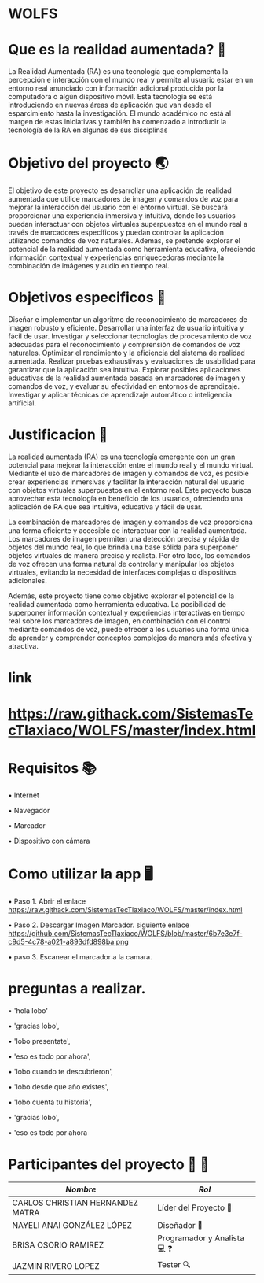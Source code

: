 # WOLFS

# Que es la realidad aumentada?   :wolf:
La Realidad Aumentada (RA) es una tecnología que complementa la percepción e interacción con el mundo real y permite al usuario estar en un entorno real anunciado con información adicional producida por la computadora o algún dispositivo móvil. Esta tecnología se está introduciendo en nuevas áreas de aplicación que van desde el esparcimiento hasta la investigación. El mundo académico no está al margen de estas iniciativas y también ha comenzado a introducir la tecnología de la RA en algunas de sus disciplinas
# Objetivo del proyecto  🌏
El objetivo de este proyecto es desarrollar una aplicación de realidad aumentada que utilice marcadores de imagen y comandos de voz para mejorar la interacción del usuario con el entorno virtual. Se buscará proporcionar una experiencia inmersiva y intuitiva, donde los usuarios puedan interactuar con objetos virtuales superpuestos en el mundo real a través de marcadores específicos y puedan controlar la aplicación utilizando comandos de voz naturales. Además, se pretende explorar el potencial de la realidad aumentada como herramienta educativa, ofreciendo información contextual y experiencias enriquecedoras mediante la combinación de imágenes y audio en tiempo real.

# Objetivos especificos 👦
Diseñar e implementar un algoritmo de reconocimiento de marcadores de imagen robusto y eficiente.
Desarrollar una interfaz de usuario intuitiva y fácil de usar.
Investigar y seleccionar tecnologías de procesamiento de voz adecuadas para el reconocimiento y comprensión de comandos de voz naturales.
Optimizar el rendimiento y la eficiencia del sistema de realidad aumentada.
Realizar pruebas exhaustivas y evaluaciones de usabilidad para garantizar que la aplicación sea intuitiva.
Explorar posibles aplicaciones educativas de la realidad aumentada basada en marcadores de imagen y comandos de voz, y evaluar su efectividad en entornos de aprendizaje.
Investigar y aplicar técnicas de aprendizaje automático o inteligencia artificial.

# Justificacion 🔎
La realidad aumentada (RA) es una tecnología emergente con un gran potencial para mejorar la interacción entre el mundo real y el mundo virtual. Mediante el uso de marcadores de imagen y comandos de voz, es posible crear experiencias inmersivas y facilitar la interacción natural del usuario con objetos virtuales superpuestos en el entorno real. Este proyecto busca aprovechar esta tecnología en beneficio de los usuarios, ofreciendo una aplicación de RA que sea intuitiva, educativa y fácil de usar.

La combinación de marcadores de imagen y comandos de voz proporciona una forma eficiente y accesible de interactuar con la realidad aumentada. Los marcadores de imagen permiten una detección precisa y rápida de objetos del mundo real, lo que brinda una base sólida para superponer objetos virtuales de manera precisa y realista. Por otro lado, los comandos de voz ofrecen una forma natural de controlar y manipular los objetos virtuales, evitando la necesidad de interfaces complejas o dispositivos adicionales.

Además, este proyecto tiene como objetivo explorar el potencial de la realidad aumentada como herramienta educativa. La posibilidad de superponer información contextual y experiencias interactivas en tiempo real sobre los marcadores de imagen, en combinación con el control mediante comandos de voz, puede ofrecer a los usuarios una forma única de aprender y comprender conceptos complejos de manera más efectiva y atractiva.

# link
# https://raw.githack.com/SistemasTecTlaxiaco/WOLFS/master/index.html
# Requisitos 📚

• Internet

• Navegador

• Marcador 

• Dispositivo con cámara


# Como utilizar la app 🖥️

 • Paso 1. Abrir el enlace  https://raw.githack.com/SistemasTecTlaxiaco/WOLFS/master/index.html
 
 • Paso 2. Descargar Imagen Marcador.  siguiente enlace  https://github.com/SistemasTecTlaxiaco/WOLFS/blob/master/6b7e3e7f-c9d5-4c78-a021-a893dfd898ba.png
 
 • paso 3. Escanear el marcador a la camara.
 
 
# preguntas a realizar.
 •  'hola lobo'

 • 'gracias lobo',
 
 • 'lobo presentate',
   
 • 'eso es todo por ahora',
 
 •  'lobo cuando te descubrieron',
 
 •  'lobo desde que año existes',
        
 • 'lobo cuenta tu historia',
          
 • 'gracias lobo',
    
 • 'eso es todo por ahora


# Participantes del proyecto 🧑‍ 👧
 | *Nombre* | *Rol* | 
  |------------|-----|
  |CARLOS CHRISTIAN HERNANDEZ MATRA| Líder del Proyecto :100:
  |NAYELI  ANAI GONZÁLEZ LÓPEZ  |Diseñador :dizzy:
  |BRISA OSORIO RAMIREZ| Programador y Analista :computer: :question: 
  |JAZMIN RIVERO LOPEZ| Tester :mag:
